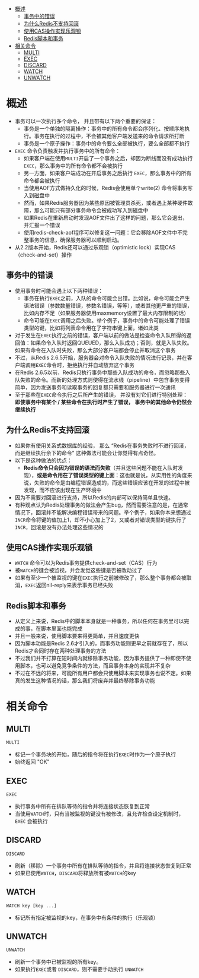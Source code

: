 - [概述](#概述)
  - [事务中的错误](#事务中的错误)
  - [为什么Redis不支持回滚](#为什么-redis-不支持回滚)
  - [使用CAS操作实现乐观锁](#使用-cas-操作实现乐观锁)
  - [Redis脚本和事务](#redis-脚本和事务)
- [相关命令](#相关命令)
  - [MULTI](#multi)
  - [EXEC](#exec)
  - [DISCARD](#discard)
  - [WATCH](#watch)
  - [UNWATCH](#unwatch)

# 概述

- 事务可以一次执行多个命令， 并且带有以下两个重要的保证：
    - 事务是一个单独的隔离操作：事务中的所有命令都会序列化、按顺序地执行。事务在执行的过程中，不会被其他客户端发送来的命令请求所打断
    - 事务是一个原子操作：事务中的命令要么全部被执行，要么全部都不执行
- `EXEC` 命令负责触发并执行事务中的所有命令：
    - 如果客户端在使用`MULTI`开启了一个事务之后，却因为断线而没有成功执行 `EXEC`，那么事务中的所有命令都不会被执行
    - 另一方面，如果客户端成功在开启事务之后执行 `EXEC`，那么事务中的所有命令都会被执行
    - 当使用AOF方式做持久化的时候，Redis会使用单个write(2) 命令将事务写入到磁盘中
    - 然而，如果Redis服务器因为某些原因被管理员杀死，或者遇上某种硬件故障，那么可能只有部分事务命令会被成功写入到磁盘中
    - 如果Redis在重新启动时发现AOF文件出了这样的问题，那么它会退出，并汇报一个错误
    - 使用redis-check-aof程序可以修复这一问题：它会移除AOF文件中不完整事务的信息，确保服务器可以顺利启动。
- 从2.2版本开始，Redis还可以通过乐观锁（optimistic lock）实现CAS（check-and-set）操作

## 事务中的错误

- 使用事务时可能会遇上以下两种错误：
    - 事务在执行`EXEC`之前，入队的命令可能会出错。比如说，命令可能会产生语法错误（参数数量错误，参数名错误，等等），或者其他更严重的错误，比如内存不足（如果服务器使用maxmemory设置了最大内存限制的话）
    - 命令可能在`EXEC`调用之后失败。举个例子，事务中的命令可能处理了错误类型的键，比如将列表命令用在了字符串键上面，诸如此类
- 对于发生在`EXEC`执行之前的错误，客户端以前的做法是检查命令入队所得的返回值：如果命令入队时返回QUEUED，那么入队成功；否则，就是入队失败。如果有命令在入队时失败，那么大部分客户端都会停止并取消这个事务
- 不过，从Redis 2.6.5开始，服务器会对命令入队失败的情况进行记录，并在客户端调用`EXEC`命令时，拒绝执行并自动放弃这个事务
- 在Redis 2.6.5以前，Redis只执行事务中那些入队成功的命令，而忽略那些入队失败的命令。而新的处理方式则使得在流水线（pipeline）中包含事务变得简单，因为发送事务和读取事务的回复都只需要和服务器进行一次通讯
- 至于那些在`EXEC`命令执行之后所产生的错误， 并没有对它们进行特别处理： **即使事务中有某个 / 某些命令在执行时产生了错误， 事务中的其他命令仍然会继续执行**

## 为什么Redis不支持回滚

- 如果你有使用关系式数据库的经验， 那么 “Redis在事务失败时不进行回滚，而是继续执行余下的命令” 这种做法可能会让你觉得有点奇怪。
- 以下是这种做法的优点：
    - **Redis命令只会因为错误的语法而失败**（并且这些问题不能在入队时发现），**或是命令用在了错误类型的键上面**：这也就是说，从实用性的角度来说，失败的命令是由编程错误造成的，而这些错误应该在开发的过程中被发现，而不应该出现在生产环境中
- 因为不需要对回滚进行支持，所以Redis的内部可以保持简单且快速。
- 有种观点认为Redis处理事务的做法会产生bug，然而需要注意的是，在通常情况下，回滚并不能解决编程错误带来的问题。举个例子，如果你本来想通过`INCR`命令将键的值加上1，却不小心加上了2，又或者对错误类型的键执行了 `INCR`，回滚是没有办法处理这些情况的

## 使用CAS操作实现乐观锁

- `WATCH` 命令可以为Redis事务提供check-and-set（CAS）行为
- 被`WATCH`的键会被监视，并会发觉这些键是否被改动过了
- 如果有至少一个被监视的键在`EXEC`执行之前被修改了，那么整个事务都会被取消，`EXEC`返回nil-reply来表示事务已经失败

## Redis脚本和事务

- 从定义上来说，Redis中的脚本本身就是一种事务，所以任何在事务里可以完成的事，在脚本里面也能完成
- 并且一般来说，使用脚本要来得更简单，并且速度更快
- 因为脚本功能是Redis 2.6才引入的，而事务功能则更早之前就存在了，所以Redis才会同时存在两种处理事务的方法
- 不过我们并不打算在短时间内就移除事务功能，因为事务提供了一种即使不使用脚本，也可以避免竞争条件的方法，而且事务本身的实现并不复杂
- 不过在不远的将来，可能所有用户都会只使用脚本来实现事务也说不定。如果真的发生这种情况的话，那么我们将废弃并最终移除事务功能

# 相关命令

## MULTI

```
MULTI
```
- 标记一个事务块的开始，随后的指令将在执行`EXEC`时作为一个原子执行
- 始终返回 "OK"

## EXEC

```
EXEC
```
- 执行事务中所有在排队等待的指令并将连接状态恢复到正常
- 当使用`WATCH`时，只有当被监视的键没有被修改，且允许检查设定机制时，`EXEC` 会被执行

## DISCARD

```
DISCARD
```
- 刷新（移除）一个事务中所有在排队等待的指令，并且将连接状态恢复到正常
- 如果已使用`WATCH`，`DISCARD`将释放所有被`WATCH`的key

## WATCH

```
WATCH key [key ...]
```
- 标记所有指定被监视的key，在事务中有条件的执行（乐观锁）

## UNWATCH

```
UNWATCH
```
- 刷新一个事务中已被监视的所有key。
- 如果执行`EXEC`或者 `DISCARD`，则不需要手动执行 `UNWATCH`